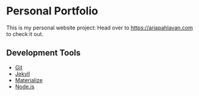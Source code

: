 # Personal Portfolio

This is my personal website project:
Head over to <https://ariapahlavan.com> to check it out.

## Development Tools
* [Git](http://git-scm.com/)
* [Jekyll](https://jekyllrb.com/)
* [Materialize](http://materializecss.com/)
* [Node.js](http://nodejs.org/)